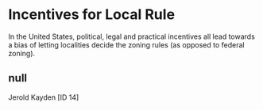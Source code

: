 # Incentives for Local Rule

In the United States, political, legal and practical incentives all lead towards a bias of letting localities decide the zoning rules (as opposed to federal zoning). 

## null

Jerold Kayden [ID 14]

